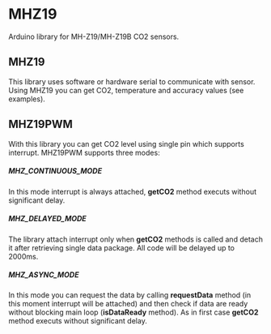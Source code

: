 # MHZ19
Arduino library for MH-Z19/MH-Z19B CO2 sensors.

## MHZ19
This library uses software or hardware serial to communicate with sensor. Using MHZ19 you can get CO2, temperature and accuracy values (see examples).

## MHZ19PWM
With this library you can get CO2 level using single pin which supports interrupt. MHZ19PWM supports three modes:
##### MHZ_CONTINUOUS_MODE
In this mode interrupt is always attached, **getCO2** method executs without significant delay.
##### MHZ_DELAYED_MODE
The library attach interrupt only when **getCO2** methods is called and detach it after retrieving single data package. All code will be delayed up to 2000ms.
##### MHZ_ASYNC_MODE
In this mode you can request the data by calling **requestData** method (in this moment interrupt will be attached) and then check if data are ready without blocking main loop (**isDataReady** method). As in first case **getCO2** method executs without significant delay.
